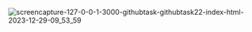 ![screencapture-127-0-0-1-3000-githubtask-githubtask22-index-html-2023-12-29-09_53_59](https://github.com/kanji2001/js-random-quote-generator/assets/153625398/c3960d3d-0b36-4b13-9303-8b17ec5cb1fd)
